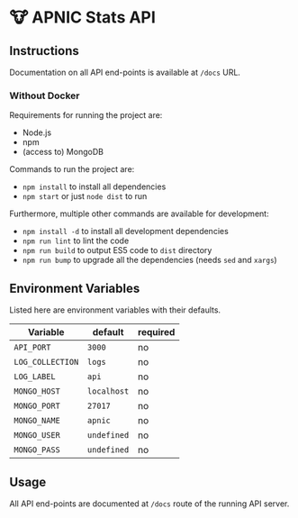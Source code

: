 # :cow: APNIC Stats API

## Instructions

Documentation on all API end-points is available at `/docs` URL.

### Without Docker

Requirements for running the project are:

- Node.js
- npm
- (access to) MongoDB

Commands to run the project are:

- `npm install` to install all dependencies
- `npm start` or just `node dist` to run

Furthermore, multiple other commands are available for development:

- `npm install -d` to install all development dependencies
- `npm run lint` to lint the code
- `npm run build` to output ES5 code to `dist` directory
- `npm run bump` to upgrade all the dependencies (needs `sed` and `xargs`)

## Environment Variables

Listed here are environment variables with their defaults.

| Variable | default | required |
|---|---|---|
| `API_PORT` | `3000` | no |
| `LOG_COLLECTION` | `logs` | no |
| `LOG_LABEL` | `api` | no |
| `MONGO_HOST` | `localhost` | no |
| `MONGO_PORT` | `27017` | no |
| `MONGO_NAME` | `apnic` | no |
| `MONGO_USER` | `undefined` | no |
| `MONGO_PASS` | `undefined` | no |

## Usage

All API end-points are documented at `/docs` route of the running API server.
